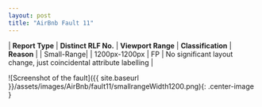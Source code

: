 ```yaml
---
layout: post
title: "AirBnb Fault 11"
---
```

| **Report Type** | **Distinct RLF No.** | **Viewport Range** | **Classification** | **Reason** |
| Small-Range|  | 1200px-1200px | FP | No significant layout change, just coincidental attribute labelling | 

![Screenshot of the fault]({{ site.baseurl }}/assets/images/AirBnb/fault11/smallrangeWidth1200.png){: .center-image }
